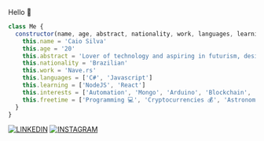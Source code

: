 Hello 👋

```javascript
class Me {
  constructor(name, age, abstract, nationality, work, languages, learning, interests, freetime) {
    this.name = 'Caio Silva'
    this.age = '20'
    this.abstract = 'Lover of technology and aspiring in futurism, design in the blood and programming in the vein.'
    this.nationality = 'Brazilian'
    this.work = 'Nave.rs'
    this.languages = ['C#', 'Javascript']
    this.learning = ['NodeJS', 'React']
    this.interests = ['Automation', 'Mongo', 'Arduino', 'Blockchain', 'Aviation']
    this.freetime = ['Programming 💻', 'Cryptocurrencies 💰', 'Astronomy 🔭', 'Aviation ✈️']
  }
}
```

[![LINKEDIN](https://img.shields.io/badge/LINKEDIN%20-%23323330.svg?&style=for-the-badge&logo=linkedin&logoColor=white&color=blue)](https://www.linkedin.com/in/caiosilvabatista/)
[![INSTAGRAM](https://img.shields.io/badge/INSTAGRAM%20-%23323330.svg?&style=for-the-badge&logo=instagram&logoColor=white&color=blueviolet)](https://www.instagram.com/caaio.sb/)
